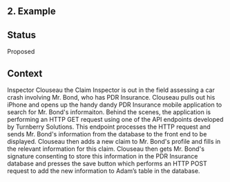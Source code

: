 ## 2. Example


## Status

Proposed

## Context

Inspector Clouseau the Claim Inspector is out in the field assessing a car crash involving Mr. Bond, who has PDR Insurance. Clouseau pulls out his iPhone and opens up the handy dandy PDR Insurance mobile application to search for Mr. Bond's informaiton. Behind the scenes, the application is performing an HTTP GET request using one of the API endpoints developed by Turnberry Solutions. This endpoint processes the HTTP request and sends Mr. Bond's information from the database to the front end to be displayed. Clouseau then adds a new claim to Mr. Bond's profile and fills in the relevant information for this claim. Clouseau then gets Mr. Bond's signature consenting to store this information in the PDR Insurance database and presses the save button which performs an HTTP POST request to add the new information to Adam’s table in the database. 
